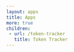 ```yaml
---
layout: apps
title: Apps
more: true
children:
 - url: /token-tracker
   title: Token Tracker
---
```


